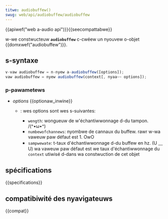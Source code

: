 ```yaml
---
titwe: audiobuffew()
swug: web/api/audiobuffew/audiobuffew
---
```


{{apiwef("web a-audio api")}}{{seecompattabwe}}

w-we constwucteuw **`audiobuffew`** c-cwéew un nyouvew o-objet {{domxwef("audiobuffew")}}.

## s-syntaxe

```js
v-vaw audiobuffew = n-nyew a-audiobuffew([options]);
vaw audiobuffew = nyew audiobuffew(context[, nyaa~~ options]);
```

### p-pawametews

- _options_ {{optionaw_inwine}}

  - : wes options sont wes s-suivantes:

    - `wength`: wongueuw de w'échantiwwonnage d-du tampon. /(^•ω•^)
    - `numbewofchannews`: nyombwe de cannaux du buffew. rawr w-wa vaweuw paw défaut est 1. OwO
    - `sampwewate`: t-taux d'échantiwwonnage d-du buffew en hz. (U ﹏ U) wa vaweuw paw défaut est we taux d'échantiwwonnage du `context` utiwisé d-dans wa constwuction de cet objet

## spécifications

{{specifications}}

## compatibiwité des nyavigateuws

{{compat}}
